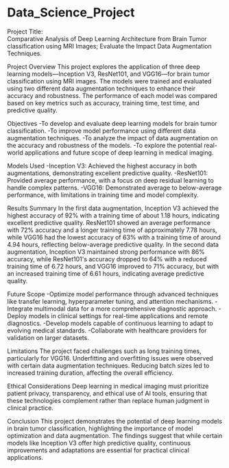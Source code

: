 # Data_Science_Project
Project Title:   
Comparative Analysis of Deep Learning Architecture from Brain Tumor classification using MRI 
Images; Evaluate the Impact Data Augmentation Techniques. 

Project Overview
This project explores the application of three deep learning models—Inception V3, ResNet101, and VGG16—for brain tumor classification using MRI images. The models were trained and evaluated using two different data augmentation techniques to enhance their accuracy and robustness. The performance of each model was compared based on key metrics such as accuracy, training time, test time, and predictive quality.

Objectives
-To develop and evaluate deep learning models for brain tumor classification.
-To improve model performance using different data augmentation techniques.
-To analyze the impact of data augmentation on the accuracy and robustness of the models.
-To explore the potential real-world applications and future scope of deep learning in medical imaging.

Models Used
-Inception V3: Achieved the highest accuracy in both augmentations, demonstrating excellent predictive quality.
-ResNet101: Provided average performance, with a focus on deep residual learning to handle complex patterns.
-VGG16: Demonstrated average to below-average performance, with limitations in training time and model complexity.

Results Summary
In the first data augmentation, Inception V3 achieved the highest accuracy of 92% with a training time of about 1.18 hours, indicating excellent predictive quality. ResNet101 showed an average performance with 72% accuracy and a longer training time of approximately 7.78 hours, while VGG16 had the lowest accuracy of 63% with a training time of around 4.94 hours, reflecting below-average predictive quality. In the second data augmentation, Inception V3 maintained strong performance with 86% accuracy, while ResNet101's accuracy dropped to 64% with a reduced training time of 6.72 hours, and VGG16 improved to 71% accuracy, but with an increased training time of 6.61 hours, indicating average predictive quality.

Future Scope
-Optimize model performance through advanced techniques like transfer learning, hyperparameter tuning, and attention mechanisms.
-Integrate multimodal data for a more comprehensive diagnostic approach.
-Deploy models in clinical settings for real-time applications and remote diagnostics.
-Develop models capable of continuous learning to adapt to evolving medical standards.
-Collaborate with healthcare providers for validation on larger datasets.

Limitations
The project faced challenges such as long training times, particularly for VGG16.
Underfitting and overfitting issues were observed with certain data augmentation techniques.
Reducing batch sizes led to increased training duration, affecting the overall efficiency.

Ethical Considerations
Deep learning in medical imaging must prioritize patient privacy, transparency, and ethical use of AI tools, ensuring that these technologies complement rather than replace human judgment in clinical practice.

Conclusion
This project demonstrates the potential of deep learning models in brain tumor classification, highlighting the importance of model optimization and data augmentation. The findings suggest that while certain models like Inception V3 offer high predictive quality, continuous improvements and adaptations are essential for practical clinical applications.
